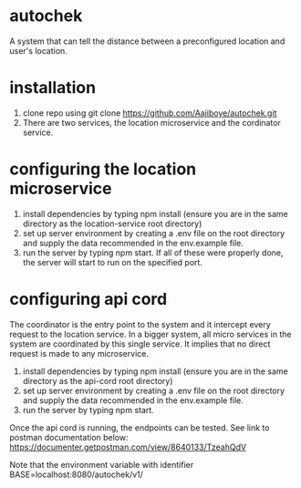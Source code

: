 # autochek
A system that can tell the distance between a preconfigured location and user's location.

# installation
1. clone repo using git clone https://github.com/Aajiboye/autochek.git
2. There are two services, the location microservice and the cordinator service. 
# configuring the location microservice
  1. install dependencies by typing npm install (ensure you are in the same directory as the location-service root directory)
  2. set up server environment by creating a .env file on the root directory and supply the data recommended in the env.example file.
  3. run the server by typing npm start.
If all of these were properly done, the server will start to run on the specified port.
# configuring api cord
  The coordinator is the entry point to the system and it intercept every request to the location service. In a bigger system, all micro services in the system are coordinated by this single service. It implies that no direct request is made to any microservice.
  1. install dependencies by typing npm install (ensure you are in the same directory as the api-cord root directory)
  2. set up server environment by creating a .env file on the root directory and supply the data recommended in the env.example file.
  3. run the server by typing npm start.

Once the api cord is running, the endpoints can be tested. See link to postman documentation below:
  https://documenter.getpostman.com/view/8640133/TzeahQdV
  
  Note that the environment variable with identifier BASE=localhost:8080/autochek/v1/
 
